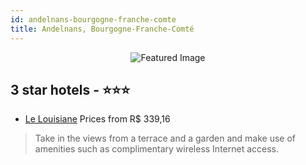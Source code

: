```yaml
---
id: andelnans-bourgogne-franche-comte
title: Andelnans, Bourgogne-Franche-Comté
---
```


<center><img src="https://i.travelapi.com/hotels/5000000/4630000/4629000/4628922/5db01ec1_z.jpg" alt="Featured Image" /></center>


##  3 star hotels - ⭐️⭐️⭐️

-    [Le Louisiane](https://us.hurb.com/hotels/andelnans/le-louisiane-JNP-JP999654?cmp=18055) Prices from R$ 339,16
   > Take in the views from a terrace and a garden and make use of amenities such as complimentary wireless Internet access.
